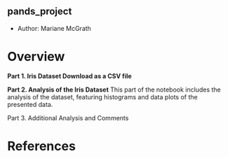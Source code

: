 ## pands_project
- Author: Mariane McGrath

# **Overview**


**Part 1. Iris Dataset Download as a CSV file**

**Part 2. Analysis of the Iris Dataset**
 This part of the notebook includes the analysis of the dataset, featuring histograms and data plots of the presented data.

Part 3. Additional Analysis and Comments

# **References**

